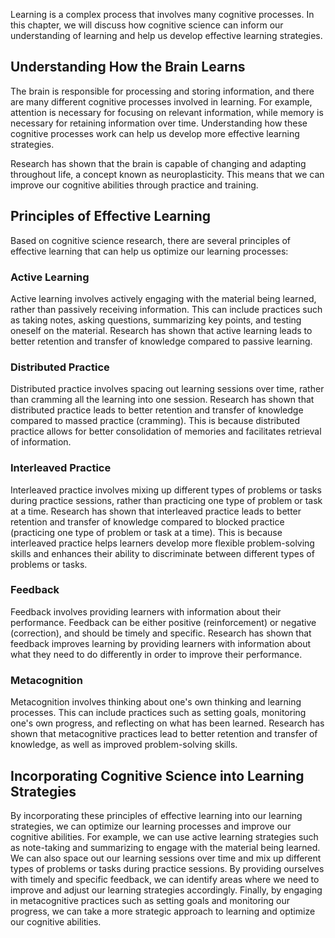 
Learning is a complex process that involves many cognitive processes. In this chapter, we will discuss how cognitive science can inform our understanding of learning and help us develop effective learning strategies.

Understanding How the Brain Learns
----------------------------------

The brain is responsible for processing and storing information, and there are many different cognitive processes involved in learning. For example, attention is necessary for focusing on relevant information, while memory is necessary for retaining information over time. Understanding how these cognitive processes work can help us develop more effective learning strategies.

Research has shown that the brain is capable of changing and adapting throughout life, a concept known as neuroplasticity. This means that we can improve our cognitive abilities through practice and training.

Principles of Effective Learning
--------------------------------

Based on cognitive science research, there are several principles of effective learning that can help us optimize our learning processes:

### Active Learning

Active learning involves actively engaging with the material being learned, rather than passively receiving information. This can include practices such as taking notes, asking questions, summarizing key points, and testing oneself on the material. Research has shown that active learning leads to better retention and transfer of knowledge compared to passive learning.

### Distributed Practice

Distributed practice involves spacing out learning sessions over time, rather than cramming all the learning into one session. Research has shown that distributed practice leads to better retention and transfer of knowledge compared to massed practice (cramming). This is because distributed practice allows for better consolidation of memories and facilitates retrieval of information.

### Interleaved Practice

Interleaved practice involves mixing up different types of problems or tasks during practice sessions, rather than practicing one type of problem or task at a time. Research has shown that interleaved practice leads to better retention and transfer of knowledge compared to blocked practice (practicing one type of problem or task at a time). This is because interleaved practice helps learners develop more flexible problem-solving skills and enhances their ability to discriminate between different types of problems or tasks.

### Feedback

Feedback involves providing learners with information about their performance. Feedback can be either positive (reinforcement) or negative (correction), and should be timely and specific. Research has shown that feedback improves learning by providing learners with information about what they need to do differently in order to improve their performance.

### Metacognition

Metacognition involves thinking about one's own thinking and learning processes. This can include practices such as setting goals, monitoring one's own progress, and reflecting on what has been learned. Research has shown that metacognitive practices lead to better retention and transfer of knowledge, as well as improved problem-solving skills.

Incorporating Cognitive Science into Learning Strategies
--------------------------------------------------------

By incorporating these principles of effective learning into our learning strategies, we can optimize our learning processes and improve our cognitive abilities. For example, we can use active learning strategies such as note-taking and summarizing to engage with the material being learned. We can also space out our learning sessions over time and mix up different types of problems or tasks during practice sessions. By providing ourselves with timely and specific feedback, we can identify areas where we need to improve and adjust our learning strategies accordingly. Finally, by engaging in metacognitive practices such as setting goals and monitoring our progress, we can take a more strategic approach to learning and optimize our cognitive abilities.
